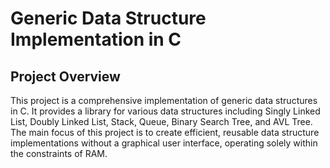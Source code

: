 # Generic Data Structure Implementation in C

## Project Overview
This project is a comprehensive implementation of generic data structures in C. It provides a library for various data structures including Singly Linked List, Doubly Linked List, Stack, Queue, Binary Search Tree, and AVL Tree. The main focus of this project is to create efficient, reusable data structure implementations without a graphical user interface, operating solely within the constraints of RAM.
